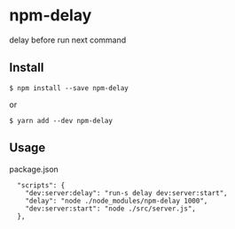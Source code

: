 # npm-delay
delay before run next command

## Install

```
$ npm install --save npm-delay
```
or
```
$ yarn add --dev npm-delay
```


## Usage
package.json
```
  "scripts": {
    "dev:server:delay": "run-s delay dev:server:start",
    "delay": "node ./node_modules/npm-delay 1000",
    "dev:server:start": "node ./src/server.js",
  },
```
